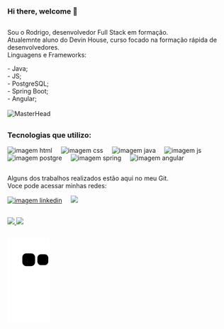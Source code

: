 ### Hi there, welcome 👋
##

Sou o Rodrigo, desenvolvedor Full Stack em formação. </br>
Atualemnte aluno do Devin House, curso focado na formação rápida de desenvolvedores. </br>
Linguagens e Frameworks:


  <div style="position: relative;">
    - Java;</br>
    - JS;</br>
    - PostgreSQL;</br>
    - Spring Boot;</br>
    - Angular;</br></br>
    <img src="https://camo.githubusercontent.com/87964902dd9aabbca6dd6ee0df344e2006764db7d619d6221f594c22ace6e4d6/68747470733a2f2f7669736d652e636f2f626c6f672f77702d636f6e74656e742f75706c6f6164732f323031392f31302f616e696d617465642d70726573656e746174696f6e2d736f6674776172652d6865616465722e676966" alt="MasterHead" data-canonical-src="https://visme.co/blog/wp-content/uploads/2019/10/animated-presentation-software-header.gif" style="width: 50%;">
  </div>



##

### Tecnologias que utilizo:

<div>
  <img src="https://cdn.worldvectorlogo.com/logos/html-1.svg" alt="imagem html" height="50rem"/> &nbsp; &nbsp;
  <img src="https://cdn.worldvectorlogo.com/logos/css-3.svg" alt="imagem css" height="50rem"/> &nbsp; &nbsp;
  <img src="https://seeklogo.com/images/J/java-logo-7F8B35BAB3-seeklogo.com.png" alt="imagem java" height="50rem"/> &nbsp; &nbsp;
  <img src="https://upload.wikimedia.org/wikipedia/commons/thumb/9/99/Unofficial_JavaScript_logo_2.svg/260px-Unofficial_JavaScript_logo_2.svg.png" alt="imagem js" height="50rem"/> &nbsp; &nbsp;
  <img src="https://upload.wikimedia.org/wikipedia/commons/2/29/Postgresql_elephant.svg" alt="imagem postgre" height="50rem"/> &nbsp; &nbsp;
  <img src="https://user-images.githubusercontent.com/33158051/103466606-760a4000-4d14-11eb-9941-2f3d00371471.png" alt="imagem spring" height="50rem"/> &nbsp; &nbsp;
  <img src="https://seeklogo.com/images/A/angular-logo-B76B1CDE98-seeklogo.com.png" alt="imagem angular" height="50rem"/>
</div>

##

Alguns dos trabalhos realizados estão aqui no meu Git.</br>
Voce pode acessar minhas redes:

<div>
<a href="https://github.com/0rodrigo0" target="_blank"><img src="https://cdn3.iconfinder.com/data/icons/inficons/512/github.png" alt="imagem linkedin" height="50px"/></a> &nbsp; &nbsp;
<a href="https://linkedin.com/in/rodrigo-blw" target="_blank"><img src="https://cdn-icons-png.flaticon.com/512/174/174857.png" height="49px" /></a>
</div>

##

<div>
<a href="https://github.com/0rodrig0">
<img height="180em" src="https://github-readme-stats.vercel.app/api/top-langs/?username=0rodrigo0&layout=compact&langs_count=7&theme=dracula"/>
<img height="180em" src="https://github-readme-stats.vercel.app/api?username=0rodrigo0&show_icons=true&theme=dracula&include_all_commits=true&count_private=true"/>
</div>



  
  ##
  
  ![Snake animation](https://github.com/0rodrigo0/0rodrigo0/blob/output/github-contribution-grid-snake.svg)


<!--
**0Rodrigo0/0Rodrigo0** is a ✨ _special_ ✨ repository because its `README.md` (this file) appears on your GitHub profile.

Here are some ideas to get you started:

- 🔭 I’m currently working on ...
- 🌱 I’m currently learning ...
- 👯 I’m looking to collaborate on ...
- 🤔 I’m looking for help with ...
- 💬 Ask me about ...
- 📫 How to reach me: ...
- 😄 Pronouns: ...
- ⚡ Fun fact: ...
-->
